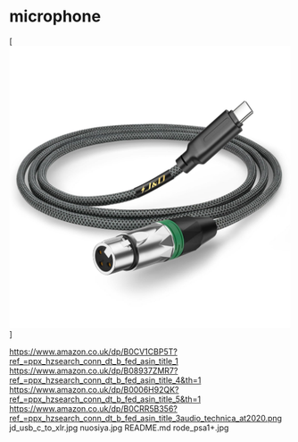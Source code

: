 # microphone

[<img src="jd_usb_c_to_xlr.jpg">]

https://www.amazon.co.uk/dp/B0CV1CBP5T?ref_=ppx_hzsearch_conn_dt_b_fed_asin_title_1
https://www.amazon.co.uk/dp/B08937ZMR7?ref_=ppx_hzsearch_conn_dt_b_fed_asin_title_4&th=1
https://www.amazon.co.uk/dp/B0006H92QK?ref_=ppx_hzsearch_conn_dt_b_fed_asin_title_5&th=1
https://www.amazon.co.uk/dp/B0CRR5B356?ref_=ppx_hzsearch_conn_dt_b_fed_asin_title_3audio_technica_at2020.png
jd_usb_c_to_xlr.jpg
nuosiya.jpg
README.md
rode_psa1+.jpg
